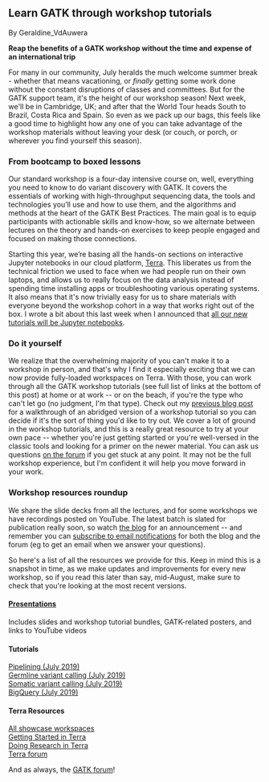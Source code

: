 ## Learn GATK through workshop tutorials

By Geraldine_VdAuwera

<p><strong>Reap the benefits of a GATK workshop without the time and expense of an international trip</strong></p>

<p>For many in our community, July heralds the much welcome summer break - whether that means vacationing, or <em>finally</em> getting some work done without the constant disruptions of classes and committees. But for the GATK support team, it's the height of our workshop season! Next week, we'll be in Cambridge, UK; and after that the World Tour heads South to Brazil, Costa Rica and Spain. So even as we pack up our bags, this feels like a good time to highlight how any one of you can take advantage of the workshop materials without leaving your desk (or couch, or porch, or wherever you find yourself this season).</p>

<h3>From bootcamp to boxed lessons</h3>

<p>Our standard workshop is a four-day intensive course on, well, everything you need to know to do variant discovery with GATK. It covers the essentials of working with high-throughput sequencing data, the tools and technologies you’ll use and how to use them, and the algorithms and methods at the heart of the GATK Best Practices. The main goal is to equip participants with actionable skills and know-how, so we alternate between lectures on the theory and hands-on exercises to keep people engaged and focused on making those connections.</p>

<p>Starting this year, we’re basing all the hands-on sections on interactive Jupyter notebooks in our cloud platform, <a rel="nofollow" href="https://app.terra.bio">Terra</a>. This liberates us from the technical friction we used to face when we had people run on their own laptops, and allows us to really focus on the data analysis instead of spending time installing apps or troubleshooting various operating systems. It also means that it's now trivially easy for us to share materials with everyone beyond the workshop cohort in a way that works right out of the box. I wrote a bit about this last week when I announced that <a rel="nofollow" href="https://software.broadinstitute.org/gatk/blog?id=24167">all our new tutorials will be Jupyter notebooks</a>.</p>

<h3>Do it yourself</h3>

<p>We realize that the overwhelming majority of you can't make it to a workshop in person, and that's why I find it especially exciting that we can now provide fully-loaded workspaces on Terra. With those, you can work through all the GATK workshop tutorials (see full list of links at the bottom of this post) at home or at work -- or on the beach, if you're the type who can't let go (no judgment, I'm that type). Check out my <a rel="nofollow" href="https://software.broadinstitute.org/gatk/blog?id=24175">previous blog post</a> for a walkthrough of an abridged version of a workshop tutorial so you can decide if it's the sort of thing you'd like to try out. We cover a lot of ground in the workshop tutorials, and this is a really great resource to try at your own pace -- whether you're just getting started or you're well-versed in the classic tools and looking for a primer on the newer material. You can ask us questions <a rel="nofollow" href="https://gatkforums.broadinstitute.org/gatk">on the forum</a> if you get stuck at any point. It may not be the full workshop experience, but I'm confident it will help you move forward in your work.</p>

<h3>Workshop resources roundup</h3>

<p>We share the slide decks from all the lectures, and for some workshops we have recordings posted on YouTube. The latest batch is slated for publication really soon, so watch <a rel="nofollow" href="https://software.broadinstitute.org/gatk/blog">the blog</a> for an announcement -- and remember you can <a rel="nofollow" href="https://software.broadinstitute.org/gatk/documentation/article?id=11026">subscribe to email notifications</a> for both the blog and the forum (eg to get an email when we answer your questions).</p>

<p>So here's a list of all the resources we provide for this. Keep in mind this is a snapshot in time, as we make updates and improvements for every new workshop, so if you read this later than say, mid-August, make sure to check that you're looking at the most recent versions.</p>

<h4><a rel="nofollow" href="https://software.broadinstitute.org/gatk/documentation/presentations">Presentations</a></h4>

<p>Includes slides and workshop tutorial bundles, GATK-related posters, and links to YouTube videos</p>

<h4>Tutorials</h4>

<p><a rel="nofollow" href="https://app.terra.bio/#workspaces/help-gatk/GATKTutorials-Pipelining-July2019">Pipelining (July 2019)</a><br><a rel="nofollow" href="https://app.terra.bio/#workspaces/help-gatk/GATKTutorials-Germline-July2019">Germline variant calling (July 2019)</a><br><a rel="nofollow" href="https://app.terra.bio/#workspaces/help-gatk/GATKTutorials-Somatic-July2019">Somatic variant calling (July 2019)</a><br><a rel="nofollow" href="https://app.terra.bio/#workspaces/help-gatk/GATKTutorials-BigQuery-July2019">BigQuery (July 2019)</a></p>

<h4>Terra Resources</h4>

<p><a rel="nofollow" href="https://app.terra.bio/#library/showcase">All showcase workspaces</a><br><a rel="nofollow" href="https://support.terra.bio/hc/en-us/categories/360001728852">Getting Started in Terra</a><br><a rel="nofollow" href="https://support.terra.bio/hc/en-us/categories/360001399872">Doing Research in Terra</a><br><a rel="nofollow" href="https://gatkforums.broadinstitute.org/gatk/categories/gatk-support-forum">Terra forum</a></p>

<p>And as always, the <a rel="nofollow" href="https://gatkforums.broadinstitute.org/gatk/categories/gatk-support-forum">GATK forum</a>!</p>

